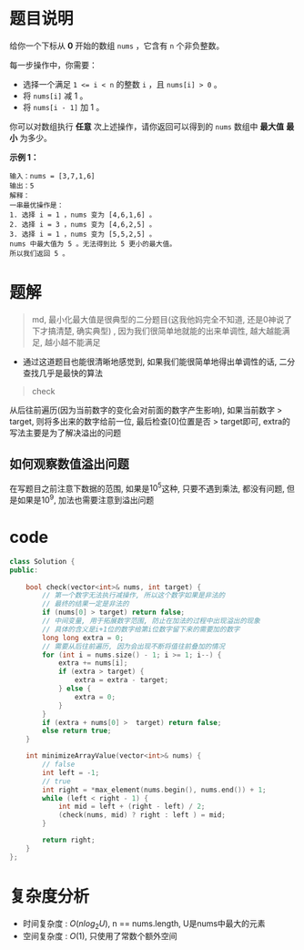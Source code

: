 # 题目说明

给你一个下标从 **0** 开始的数组 `nums` ，它含有 `n` 个非负整数。

每一步操作中，你需要：

- 选择一个满足 `1 <= i < n` 的整数 `i` ，且 `nums[i] > 0` 。
- 将 `nums[i]` 减 1 。
- 将 `nums[i - 1]` 加 1 。

你可以对数组执行 **任意** 次上述操作，请你返回可以得到的 `nums` 数组中 **最大值** **最小** 为多少。

**示例 1：**

```
输入：nums = [3,7,1,6]
输出：5
解释：
一串最优操作是：
1. 选择 i = 1 ，nums 变为 [4,6,1,6] 。
2. 选择 i = 3 ，nums 变为 [4,6,2,5] 。
3. 选择 i = 1 ，nums 变为 [5,5,2,5] 。
nums 中最大值为 5 。无法得到比 5 更小的最大值。
所以我们返回 5 。
```

# 题解

> md, 最小化最大值是很典型的二分题目(这我他妈完全不知道, 还是0神说了下才搞清楚, 确实典型) , 因为我们很简单地就能的出来单调性, 越大越能满足, 越小越不能满足

- 通过这道题目也能很清晰地感觉到, 如果我们能很简单地得出单调性的话, 二分查找几乎是最快的算法

> check

从后往前遍历(因为当前数字的变化会对前面的数字产生影响), 如果当前数字 > target, 则将多出来的数字给前一位, 最后检查\[0]位置是否 > target即可, extra的写法主要是为了解决溢出的问题

## 如何观察数值溢出问题

在写题目之前注意下数据的范围, 如果是$10^5$这种, 只要不遇到乘法, 都没有问题, 但是如果是$10^9$, 加法也需要注意到溢出问题
# code

```cpp
class Solution {
public:
    
    bool check(vector<int>& nums, int target) {
        // 第一个数字无法执行减操作, 所以这个数字如果是非法的
        // 最终的结果一定是非法的
        if (nums[0] > target) return false;
        // 中间变量, 用于拓展数字范围, 防止在加法的过程中出现溢出的现象
        // 具体的含义是i+1位的数字给第i位数字留下来的需要加的数字
        long long extra = 0;
        // 需要从后往前遍历, 因为会出现不断将值往前叠加的情况
        for (int i = nums.size() - 1; i >= 1; i--) {
            extra += nums[i];
            if (extra > target) {
                extra = extra - target;
            } else {
                extra = 0;
            }
        }
        if (extra + nums[0] >  target) return false; 
        else return true;
    }

    int minimizeArrayValue(vector<int>& nums) {
        // false
        int left = -1;
        // true
        int right = *max_element(nums.begin(), nums.end()) + 1;
        while (left < right - 1) {
            int mid = left + (right - left) / 2;
            (check(nums, mid) ? right : left ) = mid;
        }

        return right;
    }
};
```

# 复杂度分析

- 时间复杂度 : $O(nlog_2U)$, n == nums.length, U是nums中最大的元素
- 空间复杂度 : $O(1)$, 只使用了常数个额外空间
